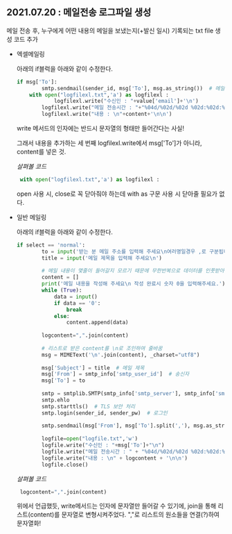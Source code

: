 ## 2021.07.20 : 메일전송 로그파일 생성

메일 전송 후, 누구에게 어떤 내용의 메일을 보냈는지(+발신 일시) 기록되는 txt file 생성 코드 추가

- 엑셀메일링

    아래의 if블럭을 아래와 같이 수정한다.

    ```python
    if msg['To']:
    		smtp.sendmail(sender_id, msg['To'], msg.as_string())  # 메일 전송, 문자열로 변환하여 전송
        with open("logfilexl.txt",'a') as logfilexl :
    		    logfilexl.write("수신인 : "+value['email']+'\n')
            logfilexl.write("메일 전송시간 : "+"%04d/%02d/%02d %02d:%02d:%02d" % (now.tm_year, now.tm_mon, now.tm_mday, now.tm_hour, now.tm_min, now.tm_sec)+"\n")
            logfilexl.write("내용 : \n"+content+'\n\n')
    ```

    write 메서드의 인자에는 반드시 문자열의 형태만 들어간다는 사실!

    그래서 내용을 추가하는 세 번째 logfilexl.write에서 msg['To']가 아니라, content를 넣은 것.

    *살펴볼 코드*

    ```python
     with open("logfilexl.txt",'a') as logfilexl :
    ```

    open 사용 시, close로 꼭 닫아줘야 하는데 with as 구문 사용 시 닫아줄 필요가 없다.

- 일반 메일링

    아래의 if블럭을 아래와 같이 수정한다.

    ```python
    if select == 'normal':
    	    to = input('받는 분 메일 주소를 입력해 주세요\n여러명일경우 ,로 구분됩니다.\nex)test@test.com, test2@test.com\n')
    	    title = input('메일 제목을 입력해 주세요\n')
    	
    	    # 메일 내용이 몇줄이 들어갈지 모르기 때문에 무한반복으로 데이터를 인풋받아 리스트에 넣어줌
    	    content = []
    	    print('메일 내용을 작성해 주세요\n 작성 완료시 숫자 0을 입력해주세요.')
    	    while (True):
    	        data = input()
    	        if data == '0':
    	            break
    	        else:
    	            content.append(data)
    	
    	    logcontent=",".join(content)
    	
    	    # 리스트로 받은 content를 \n로 조인하여 줄바꿈
    	    msg = MIMEText('\n'.join(content), _charset="utf8")
    	
    	    msg['Subject'] = title  # 메일 제목
    	    msg['From'] = smtp_info['smtp_user_id']  # 송신자
    	    msg['To'] = to
    	
    	    smtp = smtplib.SMTP(smtp_info['smtp_server'], smtp_info['smtp_port'])
    	    smtp.ehlo
    	    smtp.starttls()  # TLS 보안 처리
    	    smtp.login(sender_id, sender_pw)  # 로그인
    	
    	    smtp.sendmail(msg['From'], msg['To'].split(','), msg.as_string())
    	
    	    logfile=open("logfile.txt",'w')
    	    logfile.write("수신인 : "+msg['To']+"\n")
    	    logfile.write("메일 전송시간 : " + "%04d/%02d/%02d %02d:%02d:%02d" % (now.tm_year, now.tm_mon, now.tm_mday, now.tm_hour, now.tm_min, now.tm_sec) + "\n")
    	    logfile.write("내용 : \n" + logcontent + '\n\n')
    	    logfile.close()
    ```

    *살펴볼 코드*

    ```python
     logcontent=",".join(content)
    ```

    위에서 언급했듯, write메서드는 인자에 문자열만 들어갈 수 있기에, join을 통해 리스트(content)를 문자열로 변형시켜주었다. ","로 리스트의 원소들을 연결(?)하여 문자열화!